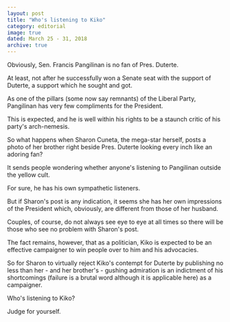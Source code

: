 ```yaml
---
layout: post
title: "Who's listening to Kiko"
category: editorial
image: true
dated: March 25 - 31, 2018
archive: true
---
```


Obviously, Sen. Francis Pangilinan is no fan of Pres. Duterte.

At least, not after he successfully won a Senate seat with the support of Duterte, a support which he sought and got.

As one of the pillars (some now say remnants) of the Liberal Party, Pangilinan has very few compliments for the President.

This is expected, and he is well within his rights to be a staunch critic of his party's arch-nemesis.

So what happens when Sharon Cuneta, the mega-star herself, posts a photo of her brother right beside Pres. Duterte looking every inch like an adoring fan?

It sends people wondering whether anyone's listening to Pangilinan outside the yellow cult.

For sure, he has his own sympathetic listeners.

But if Sharon's post is any indication, it seems she has her own impressions of the President which, obviously, are different from those of her husband.

Couples, of course, do not always see eye to eye at all times so there will be those who see no problem with Sharon's post.

The fact remains, however, that as a politician, Kiko is expected to be an effective campaigner to win people over to him and his advocacies.

So for Sharon to virtually reject Kiko's contempt for Duterte by publishing no less than her - and her brother's - gushing admiration is an indictment of his shortcomings (failure is a brutal word although it is applicable here) as a campaigner.

Who's listening to Kiko?

Judge for yourself.